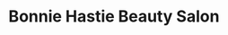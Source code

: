 ---
title: "Bonnie Hastie Beauty Salon"
url: /johnstown/bonnie-hastie-beauty-salon/
shop: hairdresser
---